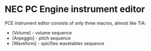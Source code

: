 # NEC PC Engine instrument editor

PCE instrument editor consists of only three macros, almost like TIA:

- [Volume] - volume sequence
- [Arpeggio] - pitch sequence
- [Waveform] - spicifies wavetables sequence
